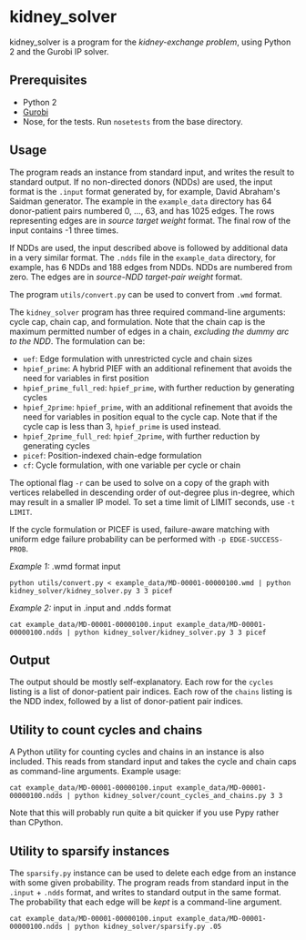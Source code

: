 # kidney\_solver

kidney\_solver is a program for the _kidney-exchange problem_, using Python 2 and the Gurobi IP solver.

## Prerequisites

- Python 2
- [Gurobi](http://www.gurobi.com)
- Nose, for the tests. Run ``nosetests`` from the base directory.

## Usage

The program reads an instance from standard input, and writes the result to standard output. If no non-directed donors (NDDs) are used, the input format is the `.input` format generated by, for example, David Abraham's Saidman generator. The example in the `example_data` directory has 64 donor-patient pairs numbered 0, ..., 63, and has 1025 edges. The rows representing edges are in _source target weight_ format. The final row of the input contains -1 three times.

If NDDs are used, the input described above is followed by additional data in a very similar format. The `.ndds` file in the `example_data` directory, for example, has 6 NDDs and 188 edges from NDDs. NDDs are numbered from zero. The edges are in _source-NDD target-pair weight_ format.

The program `utils/convert.py` can be used to convert from `.wmd` format.

The `kidney_solver` program has three required command-line arguments: cycle cap, chain cap, and formulation. Note that the chain cap is the maximum permitted number of edges in a chain, _excluding the dummy arc to the NDD_. The formulation can be:

- ``uef``: Edge formulation with unrestricted cycle and chain sizes
- ``hpief_prime``: A hybrid PIEF with an additional refinement that avoids the need for variables in first position
- ``hpief_prime_full_red``: ``hpief_prime``, with further reduction by generating cycles
- ``hpief_2prime``: ``hpief_prime``, with an additional refinement that avoids the need for variables in position equal to the cycle cap. Note that if the cycle cap is less than 3, ``hpief_prime`` is used instead.
- ``hpief_2prime_full_red``: ``hpief_2prime``, with further reduction by generating cycles
- ``picef``: Position-indexed chain-edge formulation
- ``cf``: Cycle formulation, with one variable per cycle or chain

The optional flag `-r` can be used to solve on a copy of the graph with vertices relabelled in descending order of out-degree plus in-degree, which may result in a smaller IP model. To set a time limit of LIMIT seconds, use `-t LIMIT`.

If the cycle formulation or PICEF is used, failure-aware matching with uniform edge failure probability can be performed with `-p EDGE-SUCCESS-PROB`.

*Example 1:* .wmd format input

```
python utils/convert.py < example_data/MD-00001-00000100.wmd | python kidney_solver/kidney_solver.py 3 3 picef
```

*Example 2:* input in .input and .ndds format

```
cat example_data/MD-00001-00000100.input example_data/MD-00001-00000100.ndds | python kidney_solver/kidney_solver.py 3 3 picef
```

## Output

The output should be mostly self-explanatory. Each row for the `cycles` listing is a list of donor-patient pair indices. Each row of the `chains` listing is the NDD index, followed by a list of donor-patient pair indices.

## Utility to count cycles and chains

A Python utility for counting cycles and chains in an instance is also included. This reads from standard input and takes the cycle and chain caps as command-line arguments. Example usage:

```
cat example_data/MD-00001-00000100.input example_data/MD-00001-00000100.ndds | python kidney_solver/count_cycles_and_chains.py 3 3
```

Note that this will probably run quite a bit quicker if you use Pypy rather than CPython.

## Utility to sparsify instances

The `sparsify.py` instance can be used to delete each edge from an instance with some given probability. The program reads from standard input in the `.input` + `.ndds` format, and writes to standard output in the same format. The probability that each edge will be _kept_ is a command-line argument.

```
cat example_data/MD-00001-00000100.input example_data/MD-00001-00000100.ndds | python kidney_solver/sparsify.py .05
```
